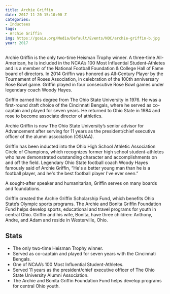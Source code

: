 ```yaml
---
title: Archie Griffin
date: 2017-11-20 15:10:00 Z
categories:
- Inductees
tags:
- Archie Griffin
img: https://goaia.org/Media/Default/Events/NOC/archie-griffin-b.jpg
year: 2017
---
```


Archie Griffin is the only two-time Heisman Trophy winner. A three-time All-American, he is included in the NCAA’s 100 Most Influential Student-Athletes and is a member of the National Football Foundation & College Hall of Fame board of directors. In 2014 Griffin was honored as All-Century Player by the Tournament of Roses Association, in celebration of the 100th anniversary Rose Bowl game. Griffin played in four consecutive Rose Bowl games under legendary coach Woody Hayes.

Griffin earned his degree from The Ohio State University in 1976. He was a first-round draft choice of the Cincinnati Bengals, where he served as co-captain and played for seven years. He returned to Ohio State in 1984 and rose to become associate director of athletics.

Archie Griffin is now The Ohio State University’s senior advisor for Advancement after serving for 11 years as the president/chief executive officer of the alumni association (OSUAA).

Griffin has been inducted into the Ohio High School Athletic Association Circle of Champions, which recognizes former high school student-athletes who have demonstrated outstanding character and accomplishments on and off the field. Legendary Ohio State football coach Woody Hayes famously said of Archie Griffin, “He's a better young man than he is a football player, and he's the best football player I've ever seen.”

A sought-after speaker and humanitarian, Griffin serves on many boards and foundations.

Griffin created the Archie Griffin Scholarship Fund, which benefits Ohio State’s Olympic sports programs. The Archie and Bonita Griffin Foundation Fund helps develop sports, educational and travel programs for youth in central Ohio. Griffin and his wife, Bonita, have three children: Anthony, Andre, and Adam and reside in Westerville, Ohio.

## Stats
* The only two-time Heisman Trophy winner.
* Served as co-captain and played for seven years with the Cincinnati Bengals.
* One of NCAA’s 100 Most Influential Student-Athletes.
* Served 11 years as the president/chief executive officer of The Ohio State University Alumni Association.
* The Archie and Bonita Griffin Foundation Fund helps develop programs for central Ohio youth.








